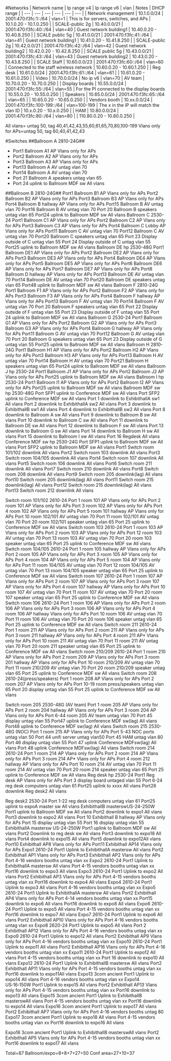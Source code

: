 #Networks
| Network name | Ip range v4 | Ip range v6 | vlan | Notes | DHCP range |
| --- | --- | --- | --- | --- | --- |
| Network management | 10.1.0.0/24 | 2001:470:f3fc:1::/64 | vlan=1 | This is for servers, switches, and APs | 10.1.0.20 - 10.1.0.250 |
| SCALE-public 2g  | 10.40.0.0/21 | 2001:470:f3fc:40::/64 | vlan=40 | Guest network building1 | 10.40.0.20 - 10.40.8.250 |
| SCALE public 5g | 10.41.0.0/21 | 2001:470:f3fc:41::/64 | vlan=41 | Guest network building1 | 10.41.0.20 - 10.41.8.250 |
| SCALE-public 2g  | 10.42.0.0/21 | 2001:470:f3fc:42::/64 | vlan=42 | Guest network building2 | 10.42.0.20 - 10.42.8.250 |
| SCALE public 5g | 10.43.0.0/21 | 2001:470:f3fc:43::/64 | vlan=43 | Guest network building2 | 10.43.0.20 - 10.43.8.250 |
| SCALE Staff  | 10.60.0.0/23 | 2001:470:f3fc:60::/64 | vlan=60 | Connected to the staff wireless network | 10.60.0.20 - 10.60.1.250 |
| Reg desk  | 10.61.0.0/24 | 2001:470:f3fc:61::/64 | vlan=61 | | 10.61.0.20 - 10.61.0.250 |
| Video  | 10.70.0.0/24 | No ip v6 | vlan=70 | AV team | 10.70.0.20 - 10.70.0.250 |
| Display boards  | 10.55.0.0/24 | 2001:470:f3fc:55::/64 | vlan=55 | For the PI connected to the display boards | 10.55.0.20 - 10.55.0.250 |
| Speakers  | 10.65.0.0/24 | 2001:470:f3fc:65::/64 | vlan=65 |  | 10.65.0.20 - 10.65.0.250 |
| Vendors booth  | 10.xx.0.0/24 | 2001:470:f3fc:100-199::/64 | vlan=100-199 | The x in the IP will match the vlan ID | 10.x.0.20 - 10.x.0.250 |
| HAM  | 10.80.0.0/24 | 2001:470:f3fc:80::/64 | vlan=80 |  | 110.80.0.20 - 10.80.0.250 |

All vlans= untag 50, tag 40,41,42,43,55,60,61,65,70,80,100-199
Vlans only for APs=untag 50, tag 60,40,41,42,43


#Switches
##Ballroom A 2810-24G##
- Port1 Ballroom A1 AP Vlans only for APs
- Port2 Ballroom A2 AP Vlans only for APs
- Port3 Ballroom A3 AP Vlans only for APs
- Port13 Ballroom A AV untag vlan 70
- Port14 Ballroom A AV untag vlan 70
- Port 21 Ballroom A speakers  untag vlan 65
- Port 24 uplink to Ballroom MDF sw All vlans

##Ballroom B 2810-24G##
Port1 Ballroom B1 AP Vlans only for APs
Port2 Ballroom B2 AP Vlans only for APs
Port3 Ballroom B3 AP Vlans only for APs
Port4 Ballroom B hallway AP Vlans only for APs
Port15 Ballroom B AV untag vlan 70
Port16 Ballroom B AV untag vlan 70
Port 20 Ballroom B speakers  untag vlan 65
Port24 uplink to Ballroom MDF sw All vlans
Ballroom C 2530-24
Port1 Ballroom C1 AP Vlans only for APs
Port2 Ballroom C2 AP Vlans only for APs
Port3 Ballroom C3 AP Vlans only for APs
Port4 Ballroom C Lobby AP Vlans only for APs
Port11 Ballroom C AV untag vlan 70
Port12 Ballroom C AV untag vlan 70
Port20 Ballroom C speakers  untag vlan 65
Port 23 Display outside of C untag vlan 55
Port 24 Display outside of C untag vlan 55
Port25 uplink to Ballroom MDF sw All vlans
Ballroom DE hp 2530-48G
Port1 Ballroom DE1 AP Vlans only for APs
Port2 Ballroom DE2 AP Vlans only for APs
Port3 Ballroom DE3 AP Vlans only for APs
Port4 Ballroom DE4 AP Vlans only for APs
Port5 Ballroom DE5 AP Vlans only for APs 
Port6 Ballroom DE6 AP Vlans only for APs
Port7 Ballroom DE7 AP Vlans only for APs
Port8 Ballroom D hallway AP Vlans only for APs
Port13 Ballroom DE AV untag vlan 70
Port14 Ballroom DE AV untag vlan 70
Port20 Ballroom DE speakers  untag vlan 65
Port48 uplink to Ballroom MDF sw All vlans
Ballroom F 2810-24G
Port1 Ballroom F1 AP Vlans only for APs
Port2 Ballroom F2 AP Vlans only for APs
Port3 Ballroom F3 AP Vlans only for APs
Port4 Ballroom F hallway AP Vlans only for APs
Port13 Ballroom F AV untag vlan 70
Port14 Ballroom F AV untag vlan 70
Port 20 Ballroom F speakers  untag vlan 65
Port 22 Display outside of F untag vlan 55
Port 23 Display outside of F untag vlan 55
Port 24 uplink to Ballroom MDF sw All vlans
Ballroom G  2530-24
Port1 Ballroom G1 AP Vlans only for APs
Port2 Ballroom G2 AP Vlans only for APs
Port3 Ballroom G3 AP Vlans only for APs
Port4 Ballroom G hallway AP Vlans only for APs
Port11 Ballroom G AV untag vlan 70
Port12 Ballroom G AV untag vlan 70
Port 20 Ballroom G speakers  untag vlan 65
Port 23 Display outside of G untag vlan 55
Port25 uplink to Ballroom MDF sw All vlans
Ballroom H 2810-24G
Port1 Ballroom H1 AP Vlans only for APs
Port2 Ballroom H2 AP Vlans only for APs
Port3 Ballroom H3 AP Vlans only for APs
Port13 Ballroom H AV untag vlan 70
Port14 Ballroom H AV untag vlan 70
Port21 Ballroom H speakers  untag vlan 65
Port24 uplink to Ballroom MDF sw All vlans
Ballroom J hp 2530-24
Port1 Ballroom J1 AP Vlans only for APs
Port2 Ballroom J2 AP Vlans only for APs
Port25 uplink to Ballroom MDF sw All vlans
Ballroom I hp 2530-24
Port1 Ballroom I1 AP Vlans only for APs
Port2 Ballroom I2 AP Vlans only for APs
Port25 uplink to Ballroom MDF sw All vlans
Ballroom MDF sw hp 2530-48G
Port SFP1 uplink to Conference MDF sw  All vlans
Port SFP2 uplink to Conference MDF sw  All vlans
Port 1 downlink to ExhibithallA sw1 All vlans
Port 2 downlink to ExhibithallA sw2 All vlans
Port 3 downlink to ExhibithallB sw1 All vlans
Port 4 downlink to ExhibithallB sw2 All vlans
Port 8 downlink to Ballroom A sw All vlans
Port 9 downlink to Ballroom B sw All vlans
Port 10 downlink to Ballroom C sw All vlans
Port 11  downlink to Ballroom DE sw All vlans
Port 12  downlink to Ballroom F sw All vlans
Port 13  downlink to Ballroom G sw All vlans
Port 14  downlink to Ballroom H sw All vlans
Port 15  downlink to Ballroom I sw All vlans
Port 16 Regdesk All vlans
Conference MDF sw hp 2530-24G
Port SFP1 uplink to Ballroom MDF sw All vlans
Port SFP2 uplink to Ballroom MDF sw All vlans
Port1 Switch room 101/102 downlink All vlans
Port2 Switch room 103 downlink All vlans
Port3 Switch room 104/105 downlink All vlans
Port4 Switch room 107 downlink All vlans
Port5 Switch room 106 downlink All vlans
Port6 Switch room 211 downlink All vlans
Port7 Switch room 210 downlink All vlans
Port8 Switch room 208  downlink All vlans
Port9 Switch room 205 downlink(lag) All vlans
Port10 Switch room 205 downlink(lag) All vlans
Port11 Switch room 215 downlink(lag) All vlans
Port12 Switch room 215 downlink(lag) All vlans
Port13 Switch room 212 downlink All vlans


Switch room 101/102 2610-24
Port 1 room 101 AP Vlans only for APs
Port 2 room 101 AP Vlans only for APs
Port 3 room 102 AP Vlans only for APs
Port 4 room 102 AP Vlans only for APs
Port 5 room 101 hallway AP Vlans only for APs
Port 10 room 102/101 AV untag vlan 70
Port 11 room 102/101  AV untag vlan 70
Port 20 room 102/101   speaker  untag vlan 65
Port 25 uplink to Conference MDF sw All vlans
Switch room 103 2610-24
Port 1 room 103 AP Vlans only for APs
Port 2 room 103 AP Vlans only for APs
Port 12 room 103 AV untag vlan 70
Port 13 room 103 AV untag vlan 70
Port 20 room 103 speaker  untag vlan 65
Port 25 uplink to Conference MDF sw All vlans
Switch room 104/105 2610-24
Port 1 room 105 hallway AP Vlans only for APs
Port 2 room 105 AP Vlans only for APs
Port 3 room 105 AP Vlans only for APs
Port 4 room 104 AP Vlans only for APs
Port 5 room 104 AP Vlans only for APs
Port 11 room 104/105 AV untag vlan 70
Port 12 room 104/105  AV untag vlan 70
Port 13 room 104/105  speaker  untag vlan 65
Port 25 uplink to Conference MDF sw All vlans
Switch room 107 2610-24
Port 1 room 107 AP Vlans only for APs
Port 2 room 107 AP Vlans only for APs
Port 3 room 107 AP Vlans only for APs
Port 4 room 107 hallway AP Vlans only for APs
Port 10 room 107 AV untag vlan 70
Port 11 room 107 AV untag vlan 70
Port 20 room 107 speaker  untag vlan 65
Port 25 uplink to Conference MDF sw All vlans
Switch room 106 2610-24
Port 1 room 106 AP Vlans only for APs
Port 2 room 106 AP Vlans only for APs
Port 3 room 106 AP Vlans only for APs
Port 4 room 106 AP hallway Vlans only for APs
Port 10 room 106 AV untag vlan 70
Port 11 room 106 AV untag vlan 70
Port 20 room 106 speaker  untag vlan 65
Port 25 uplink to Conference MDF sw All vlans
Switch room 211 2610-24
Port 1 room 211 AP Vlans only for APs
Port 2 room 211 AP Vlans only for APs
Port 3 room 211 hallway AP Vlans only for APs
Port 4 room 211 AP* Vlans only for APs
Port 10 room 211 AV untag vlan 70
Port 11 room 211 AV untag vlan 70
Port 20 room 211 speaker untag vlan 65
Port 25 uplink to Conference MDF sw All vlans
Switch room 210/209 2610-24
Port 1 room 210  AP Vlans only for APs
Port 2 room 209  AP Vlans only for APs
Port 3 room 201 hallway AP Vlans only for APs
Port 10 room 210/209  AV untag vlan 70
Port 11 room 210/209  AV untag vlan 70
Port 20 room 210/209  speaker  untag vlan 65
Port 25 uplink to Conference MDF sw All vlans
Switch room 208 2610-24(press/speakers)
Port 1 room 208 AP Vlans only for APs
Port 2 room 207 AP Vlans only for APs
Port 10-19 room press/speakers  untag vlan 65
Port 20 display untag vlan 55
Port 25 uplink to Conference MDF sw All vlans


Switch room 205 2530-48G (AV team)
Port 1 room 205 AP Vlans only for APs
Port 2 room 204 hallway AP Vlans only for APs
Port 3 room 204 AP Vlans only for APs
Port 6-44 room 205 AV team untag vlan 70
Port 45 display untag vlan 55
Port47 uplink to Conference MDF sw(lag) All vlans
Port48 uplink to Conference MDF sw(lag) All vlans
Switch room 215  2530-48G (NOC)
Port 1 room 215 AP Vlans only for APs
Port 5-43 NOC ports untag vlan 50
Port 44 unifi server untag vlan50
Port 45 HAM untag vlan 80
Port 46 display untag vlan 55 
Port 47 uplink Conference MDFsw(lag) All vlans
Port 48 uplink Conference MDFsw(lag) All vlans
Switch room 214 2610-24 
Port 1 room 214 AP Vlans only for APs
Port 2 room 214 AP Vlans only for APs
Port 3 room 214 AP* Vlans only for APs
Port 4 room 212 hallway AP Vlans only for APs
Port 10 room 214 AV untag vlan 70
Port 11 room 214 AV untag vlan 70
Port 20 room 214 speaker  untag vlan 65
Port 25 uplink to Conference MDF sw All vlans
Reg desk hp 2530-24 
Port1 Reg desk AP Vlans only for APs
Port 3 display board untaged vlan 55
Port 6-24 reg desk computers untag vlan 61
Port25 uplink to xxxx All vlans
Port26 downlink Reg desk2 All vlans


Reg desk2 2530-24
Port 1-22 reg desk computers untag vlan 61
Port25 uplink to expoA master sw All vlans
ExhibithallB masterswUS-24-250W
Port1 uplink to Ballroom MDF sw All vlans
Port2 downlink to expo1 All vlans
Port3 downlink to expo2  All vlans
Port 10 Exhibithall B hallway AP Vlans only for APs
Port 15 display untag vlan 55
Port 16 display untag vlan 55
ExhibithallA mastersw US-24-250W
Port1 uplink to Ballroom MDF sw All vlans
Port2 Downlink to reg desk sw All vlans
Port3 downlink to expo18 All vlans
Port4 downlink to expo15 All vlans
Port5 downlink to expo12All vlans
Port10 Exhibithall AP8 Vlans only for APs
Port11 Exhibithall AP14 Vlans only for APs
Expo1 2610-24
Port1 Uplink to ExhibithallA mastersw All vlans
Port2 Exhibithall AP1 Vlans only for APs
Port3 Exhibithall AP2 Vlans only for APs
Port 4-16 vendors booths untag vlan xx
Expo2 2610-24
Port1 Uplink to ExhibithallA mastersw All vlans
Port 4-15 vendors booths untag vlan xx
Port16 downlink to expo3 All vlans
Expo3 2610-24
Port1 Uplink to expo2 All vlans
Port2 Exhibithall AP3 Vlans only for APs
Port 4-15 vendors booths untag vlan xx
Port16 downlink to expo4 All vlans
Expo4 2610-24
Port1 Uplink to expo3 All vlans
Port 4-16 vendors booths untag vlan xx
Expo5 2610-24
Port1 Uplink to ExhibithallA mastersw All vlans
Port2 Exhibithall AP4 Vlans only for APs
Port 4-14 vendors booths untag vlan xx
Port15 downlink to expo6 All vlans
Port16 downlink to expo8 All vlans
Expo6 2610-24
Port1 Uplink to expo5 All vlans
Port 4-15 vendors booths untag vlan xx
Port16 downlink to expo7 All vlans
Expo7 2610-24
Port1 Uplink to expo6 All vlans
Port2 Exhibithall AP10 Vlans only for APs
Port 4-16 vendors booths untag vlan xx
Expo8 2620-24
Port1 Uplink to expo5 All vlans
Port 2 Exhibithall AP12 Vlans only for APs
Port 4-16 vendors booths untag vlan xx
Expo9 2610-24
Port1 Uplink to expo12 All vlans
Port2 Exhibithall AP9 Vlans only for APs
Port 4-16 vendors booths untag vlan xx
Expo10 2610-24
Port1 Uplink to expo11 All vlans
Port2 Exhibithall AP16 Vlans only for APs
Port 4-16 vendors booths untag vlan xx
Expo11 2610-24
Port1 Uplink to expo12 All vlans
Port 4-15 vendors booths untag vlan xx
Port 16 downlink to expo10 All vlans
Expo12 2610-24
Port1 Uplink to ExhibithallB mastersw All vlans
Port2 Exhibithall AP11 Vlans only for APs
Port 4-15 vendors booths untag vlan xx
Port16 downlink to expo11All vlans
Expo13 3com ancient
Port1 Uplink to expo14 All vlans
Port 4-16 vendors booths untag vlan xx
Expo14 US‑16‑150W
Port1 Uplink to expo15 All vlans
Port2 Exhibithall AP13 Vlans only for APs
Port 4-15 vendors booths untag vlan xx
Port16 downlink to expo13 All vlans
Expo15 3com ancient
Port1 Uplink to ExhibithallB masterswAll vlans
Port 4-15 vendors booths untag vlan xx
Port16 downlink to expo14 All vlans
Expo16 3com ancient
Port1 Uplink to expo17 All vlans
Port2 Exhibithall AP7 Vlans only for APs
Port 4-16 vendors booths untag 80
Expo17 3com ancient
Port1 Uplink to expo18 All vlans
Port 4-15 vendors booths untag vlan xx
Port16 downlink to expo16 All vlans


Expo18 3com ancient
Port1 Uplink to ExhibithallB masterswAll vlans
Port2 Exhibithall AP5 Vlans only for APs
Port 4-15 vendors booths untag vlan xx
Port16 downlink to expo17 All vlans






Total=87
Ballroom/expo=8+8+7+27=50
Conf area=27+10=37
